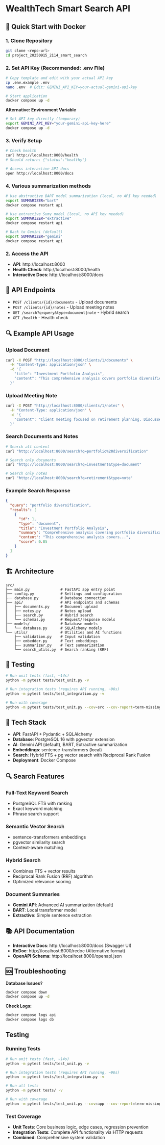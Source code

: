 # WealthTech Smart Search API

## 🚀 Quick Start with Docker

### 1. Clone Repository
```bash
git clone <repo-url>
cd project_20250915_2114_smart_search
```

### 2. Set API Key (Recommended: .env File)
```bash
# Copy template and edit with your actual API key
cp .env.example .env
nano .env  # Edit: GEMINI_API_KEY=your-actual-gemini-api-key

# Start application
docker compose up -d
```

**Alternative: Environment Variable**
```bash
# Set API key directly (temporary)
export GEMINI_API_KEY="your-gemini-api-key-here"
docker compose up -d
```

### 3. Verify Setup
```bash
# Check health
curl http://localhost:8000/health
# Should return: {"status":"healthy"}

# Access interactive API docs
open http://localhost:8000/docs
```

### 4. Various summarization methods
```bash
# Use abstractive BART model summarization (local, no API key needed)
export SUMMARIZER="bart"
docker compose restart api

# Use extractive Sumy model (local, no API key needed)
export SUMMARIZER="extractive"
docker compose restart api

# Back to Gemini (default)
export SUMMARIZER="gemini"
docker compose restart api
```

### 2. Access the API
- **API**: http://localhost:8000
- **Health Check**: http://localhost:8000/health
- **Interactive Docs**: http://localhost:8000/docs

## 📡 API Endpoints

- `POST /clients/{id}/documents` - Upload documents
- `POST /clients/{id}/notes` - Upload meeting notes  
- `GET /search?q=query&type=document|note` - Hybrid search
- `GET /health` - Health check

## 🔍 Example API Usage

### Upload Document
```bash
curl -X POST "http://localhost:8000/clients/1/documents" \
  -H "Content-Type: application/json" \
  -d '{
    "title": "Investment Portfolio Analysis",
    "content": "This comprehensive analysis covers portfolio diversification strategies, risk assessment methodologies, and performance optimization techniques for institutional investors."
  }'
```

### Upload Meeting Note
```bash
curl -X POST "http://localhost:8000/clients/1/notes" \
  -H "Content-Type: application/json" \
  -d '{
    "content": "Client meeting focused on retirement planning. Discussed 401k rollover options and asset allocation strategy. Client prefers moderate risk tolerance with 60/40 stock/bond allocation."
  }'
```

### Search Documents and Notes
```bash
# Search all content
curl "http://localhost:8000/search?q=portfolio%20diversification"

# Search only documents
curl "http://localhost:8000/search?q=investment&type=document"

# Search only notes
curl "http://localhost:8000/search?q=retirement&type=note"
```

### Example Search Response
```json
{
  "query": "portfolio diversification",
  "results": [
    {
      "id": 1,
      "type": "document",
      "title": "Investment Portfolio Analysis",
      "summary": "Comprehensive analysis covering portfolio diversification strategies and risk assessment for institutional investors.",
      "content": "This comprehensive analysis covers...",
      "score": 0.85
    }
  ]
}
```

## 🏗️ Architecture

```
src/
├── main.py              # FastAPI app entry point
├── config.py            # Settings and configuration  
├── database.py          # Database connection
├── api/                 # API endpoints and schemas
│   ├── documents.py     # Document upload
│   ├── notes.py         # Notes upload
│   ├── search.py        # Hybrid search
│   └── schemas.py       # Request/response models
├── models/              # Database models
│   └── database.py      # SQLAlchemy models
└── utils/               # Utilities and AI functions
    ├── validation.py    # Input validation
    ├── embedder.py      # Text embeddings
    ├── summarizer.py    # Text summarization
    └── search_utils.py  # Search ranking (RRF)
```

## 🧪 Testing

```bash
# Run unit tests (fast, ~14s)
python -m pytest tests/test_unit.py -v

# Run integration tests (requires API running, ~90s)
python -m pytest tests/test_integration.py -v

# Run with coverage
python -m pytest tests/test_unit.py --cov=src --cov-report=term-missing
```

## 🔧 Tech Stack

- **API**: FastAPI + Pydantic + SQLAlchemy
- **Database**: PostgreSQL 16 with pgvector extension
- **AI**: Gemini API (default), BART, Extractive summarization
- **Embeddings**: sentence-transformers (local)
- **Search**: Hybrid FTS + pg vector search with Reciprocal Rank Fusion
- **Deployment**: Docker Compose

## 🔍 Search Features

### Full-Text Keyword Search
- PostgreSQL FTS with ranking
- Exact keyword matching
- Phrase search support

### Semantic Vector Search  
- sentence-transformers embeddings
- pgvector similarity search
- Context-aware matching

### Hybrid Search
- Combines FTS + vector results
- Reciprocal Rank Fusion (RRF) algorithm
- Optimized relevance scoring

### Document Summaries
- **Gemini API**: Advanced AI summarization (default)
- **BART**: Local transformer model
- **Extractive**: Simple sentence extraction

## 📚 API Documentation

- **Interactive Docs**: http://localhost:8000/docs (Swagger UI)
- **ReDoc**: http://localhost:8000/redoc (Alternative format)
- **OpenAPI Schema**: http://localhost:8000/openapi.json

## 🆘 Troubleshooting

**Database Issues?**
```bash
docker compose down
docker compose up -d
```

**Check Logs:**
```bash
docker compose logs api
docker compose logs db
```


## Testing

### Running Tests

```bash
# Run unit tests (fast, ~14s)
python -m pytest tests/test_unit.py -v

# Run integration tests (requires API running, ~90s)
python -m pytest tests/test_integration.py -v

# Run all tests
python -m pytest tests/ -v

# Run with coverage
python -m pytest tests/test_unit.py --cov=app --cov-report=term-missing
```

### Test Coverage
- **Unit Tests**: Core business logic, edge cases, regression prevention
- **Integration Tests**: Complete API functionality via HTTP requests
- **Combined**: Comprehensive system validation
